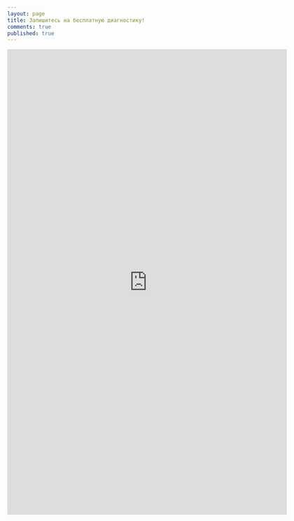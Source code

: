 ```yaml
---
layout: page
title: Запишитесь на бесплатную диагностику!
comments: true
published: true
---
```

<iframe src="https://docs.google.com/forms/d/e/1FAIpQLScJwC8RqQiZcc2UfhGlAB1N2kb1vTEz59fDEwhoDhus4_vx6Q/viewform?embedded=true" width="640" height="1065" frameborder="0" marginheight="0" marginwidth="0">Загрузка…</iframe>
